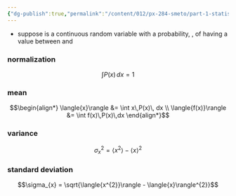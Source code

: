 ```yaml
---
{"dg-publish":true,"permalink":"/content/012/px-284-smeto/part-1-statistical-mechanics/a-probability/px-284-a2-continuous-probability-distributions/","noteIcon":"1","created":"2024-11-25T10:50:32.000+00:00","updated":"2024-11-26T13:01:16.189+00:00"}
---
```


- suppose  is a continuous random variable with a probability, , of having a value between  and 
### normalization
$$\int P(x)\,dx = 1$$
### mean
$$\begin{align*}
	\langle{x}\rangle &= \int x\,P(x)\, dx \\
	\langle{f(x)}\rangle &= \int f(x)\,P(x)\,dx
\end{align*}$$
### variance
$$\sigma_{x}^{2} = \langle{x^{2}}\rangle - \langle{x}\rangle^{2}$$

### standard deviation
$$\sigma_{x} = \sqrt{\langle{x^{2}}\rangle - \langle{x}\rangle^{2}}$$
